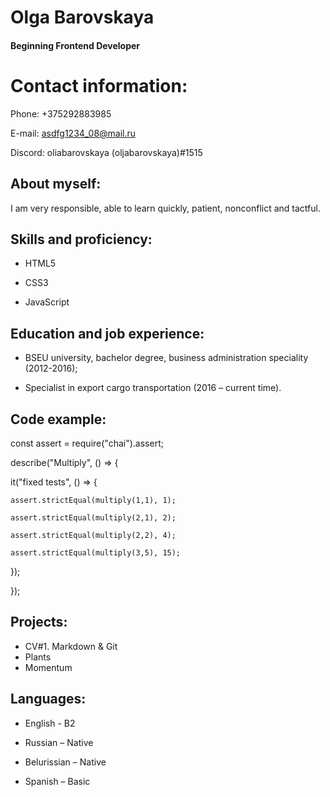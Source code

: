 # Olga Barovskaya 

#### Beginning Frontend Developer 

 
**Contact information:**
==================

Phone: +375292883985 

E-mail: asdfg1234_08@mail.ru 

Discord: oliabarovskaya (oljabarovskaya)#1515 
 

**About myself:**
------------------------

I am very responsible, able to learn quickly, patient, nonconflict and tactful.  

**Skills and proficiency:**
------------------------

* HTML5 

* CSS3
 
* JavaScript

 
**Education and job experience:**
--------------------------

* BSEU university, bachelor degree, business administration speciality (2012-2016); 

* Specialist in export cargo transportation (2016 – current time). 

 

**Code example:**
----------------------

const assert = require("chai").assert; 

 describe("Multiply", () => { 

  it("fixed tests", () => { 

    assert.strictEqual(multiply(1,1), 1); 

    assert.strictEqual(multiply(2,1), 2); 

    assert.strictEqual(multiply(2,2), 4); 

    assert.strictEqual(multiply(3,5), 15);    

  }); 

}); 

 
**Projects:**
--------------------------

* CV#1. Markdown & Git 
* Plants
* Momentum

**Languages:**
---------------------------

* English - B2 

* Russian – Native 

* Belurissian – Native 

* Spanish – Basic 
